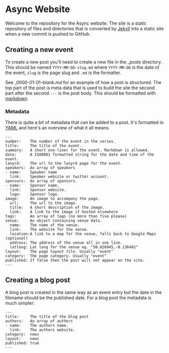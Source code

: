 Async Website
=============

Welcome to the repository for the Async website. The site is a static
repository of files and directories that is converted by [Jekyll][#jekyll]
into a static site when a new commit is pushed to GitHub.

Creating a new event
--------------------

To create a new post you'll need to create a new file in the __posts_
directory. This should be named `YYYY-MM-DD-slug.md` where `YYYY-MM-DD` is the
date of the event, `slug` is the page slug and `.md` is the formatter.

See _0000-01-01-_blank.md_ for an example of how a post is structured. The
top part of the post is meta data that is used to build the site the second
part after the second `---` is the post body. This should be formatted
with [markdown][#md].

### Metadata

There is quite a bit of metadata that can be added to a post. It's formatted
in [YAML][#yaml] and here's an overview of what it all means.

    ---
    number:    The number of the event in the series.
    title:     The title of the event.
    summary:   A short one-liner for the event. Markdown is allowed.
    date:      A ISO8601 formatted string for the date and time of the event.
    lanyrd:    The url to the lanyrd page for the event.
    speakers:  An array of speakers
    - name:    Speaker name
      link:    Speaker website or twitter account.
    sponsors:  An array of sponsors.
    - name:    Sponsor name.
      link:    Sponsor website.
      logo:    Sponsor logo.
    image:     An image to accompany the page.
      url:     The url to the image.
      title:   A short description of the image.
      link:    A link to the image if hosted elsewhere
    tags:      An array of tags (no more than five please)
    venue:     An object containing venue data.
      name:    The name of the venue.
      link:    The website for the venue.
      location:A link to a map for the venue, falls back to Google Maps (optional)
      address: The address of the venue all in one line.
      latlong: Lat long for the venue eg. "50.826945,-0.136401"
    layout:    The page layout file. Usually "event"
    category:  The page category. Usually "event"
    published: If false then the post will not appear on the site.
    ---

Creating a blog post
--------------------

A blog post is created in the same way as an event entry but the date in
the filename should be the published date. For a blog post the metadata is
much simpler:

    --- 
    title:     The title of the blog post
    authors:   An array of authors
    - name:    The authors name.
      link:    The authors website.
    category:  news
    layout:    news
    published: true
    ---

[#md]: http://daringfireball.net/projects/markdown/
[#yaml]: http://www.yaml.org/
[#jekyll]: http://jekyllrb.com/

